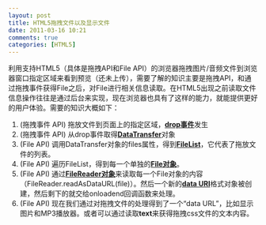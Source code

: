 ```yaml
---
layout: post
title: HTML5拖拽文件以及显示文件
date: 2011-03-16 10:21
comments: true
categories: [HTML5]
---
```

利用支持HTML5（具体是拖拽API和File API）的浏览器拖拽图片/音频文件到浏览器窗口指定区域来看到预览（还未上传），需要了解的知识主要是拖拽API，和通过拖拽事件获得File之后，对File进行相关信息读取。在HTML5出现之前读取文件信息操作往往是通过后台来实现，现在浏览器也具有了这样的能力，就能提供更好的用户体验。需要的知识大概如下：
<ol>
	<li>(拖拽事件 API) 拖放文件到页面上的指定区域，<strong><a href="http://rebuildpattern.com/node/68">drop事件</a></strong>发生</li>
	<li>(拖拽事件 API) 从drop事件取得<strong><a href="http://rebuildpattern.com/node/64">DataTransfer</a></strong>对象</li>
	<li>(File API) 调用DataTransfer对象的files属性，得到<strong><a href="http://rebuildpattern.com/node/64">FileList</a></strong>，它代表了拖放文件的列表。</li>
	<li>(File API) 遍历FileList，得到每一个单独的<strong><a href="http://rebuildpattern.com/node/64">File对象</a></strong>。</li>
	<li>(File API) 通过<strong><a href="http://rebuildpattern.com/node/65">FileReader对象</a></strong>来读取每一个File对象的内容（FileReader.readAsDataURL(file)）。然后一个新的<strong><a href="http://rebuildpattern.com/node/69">data URI</a></strong>格式对象被创建，然后剩下的就交给onloadend回调函数来处理。</li>
	<li>(File API) 现在我们通过对拖拽文件的处理得到了一个“data URL”，比如显示图片和MP3播放器。或者可以通过读取<strong>text</strong>来获得拖拽css文件的文本内容。</li>
</ol>
